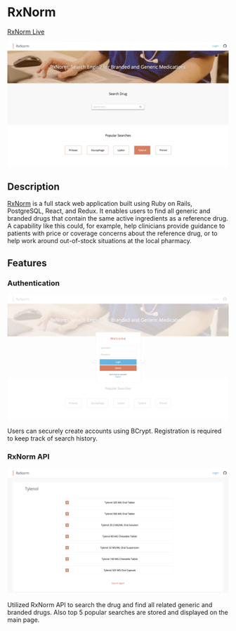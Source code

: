 # RxNorm

[RxNorm Live][live]

[live]: https://rxnorm2017.herokuapp.com/#/

![RxNorm home](./docs/images/home.png)

## Description

[RxNorm][live] is a full stack web application built using Ruby on Rails, PostgreSQL, React, and Redux. It enables users to find all generic and branded drugs that contain the same active ingredients as a reference drug. A capability like this could, for example, help clinicians provide guidance to patients with price or coverage concerns about the reference drug, or to help work around out-of-stock situations at the local pharmacy.

## Features

### Authentication

![RxNorm auth](./docs/images/auth.png)

Users can securely create accounts using BCrypt. Registration is required to keep track of search history.

### RxNorm API

![RxNorm auth](./docs/images/search.png)

Utilized RxNorm API to search the drug and find all related generic and branded drugs. Also top 5 popular searches are stored and displayed on the main page.